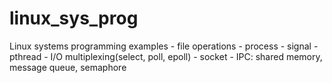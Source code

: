 # linux_sys_prog
Linux systems programming examples
	- file operations
	- process
	- signal
	- pthread
	- I/O multiplexing(select, poll, epoll)
	- socket
	- IPC: shared memory, message queue, semaphore
